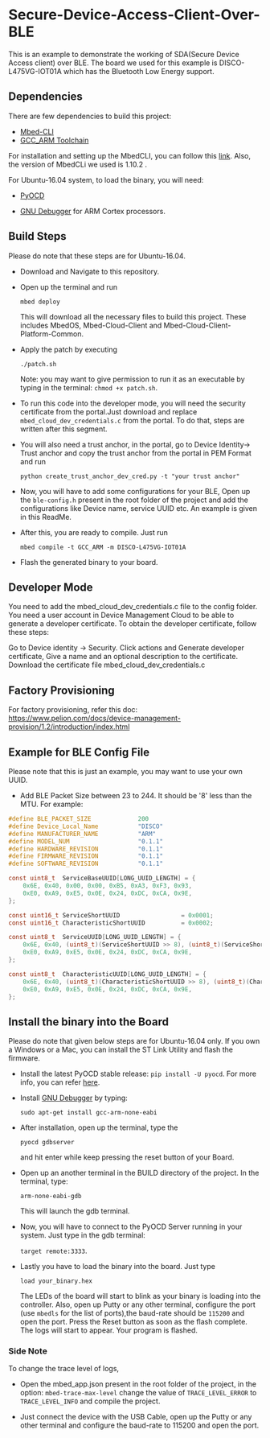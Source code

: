 # Secure-Device-Access-Client-Over-BLE

This is an example to demonstrate the working of SDA(Secure Device Access client) over BLE. The board we used for this example is DISCO-L475VG-IOT01A which has the Bluetooth Low Energy support.

## Dependencies

There are few dependencies to build this project:

* [Mbed-CLI](https://os.mbed.com/docs/mbed-os/v5.15/tools/developing-mbed-cli.html)
* [GCC_ARM Toolchain](https://developer.arm.com/tools-and-software/open-source-software/developer-tools/gnu-toolchain/gnu-rm)

For installation and setting up the MbedCLI, you can follow this [link](https://os.mbed.com/docs/mbed-os/v5.15/tools/manual-installation.html). Also, the version of MbedCLi we used is 1.10.2 .

For Ubuntu-16.04 system, to load the binary, you will need:

* [PyOCD](https://pypi.org/project/pyocd/)

* [GNU Debugger](https://packages.debian.org/jessie/gdb-arm-none-eabi) for ARM Cortex processors.

## Build Steps

Please do note that these steps are for Ubuntu-16.04.

* Download and Navigate to this repository.
* Open up the terminal and run

    ```mbed deploy```

    This will download all the necessary files to build this project. These includes MbedOS, Mbed-Cloud-Client and Mbed-Cloud-Client-Platform-Common.
* Apply the patch by executing

    `./patch.sh`

    Note: you may want to give permission to run it as an executable by typing in the terminal: `chmod +x patch.sh`.
* To run this code into the developer mode, you will need the security certificate from the portal.Just download and replace `mbed_cloud_dev_credentials.c` from the portal. To do that, steps are written after this segment.
* You will also need a trust anchor, in the portal, go to Device Identity-> Trust anchor and copy the trust anchor from the portal in PEM Format and run

    ```python create_trust_anchor_dev_cred.py -t "your trust anchor"```

* Now, you will have to add some configurations for your BLE, Open up the `ble-config.h` present in the root folder of the project and add the configurations like Device name, service UUID etc. An example is given in this ReadMe.
* After this, you are ready to compile. Just run

    ```mbed compile -t GCC_ARM -m DISCO-L475VG-IOT01A```
* Flash the generated binary to your board.

## Developer Mode

You need to add the mbed_cloud_dev_credentials.c file to the config folder. You need a user account in Device Management Cloud to be able to generate a developer certificate. To obtain the developer certificate, follow these steps:

Go to Device identity -> Security.
Click actions and Generate developer certificate,
Give a name and an optional description to the certificate.
Download the certificate file mbed_cloud_dev_credentials.c

## Factory Provisioning

For factory provisioning, refer this doc: https://www.pelion.com/docs/device-management-provision/1.2/introduction/index.html

## Example for BLE Config File

Please note that this is just an example, you may want to use your own UUID.

* Add BLE Packet Size between 23 to 244. It should be '8' less than the MTU. For example:

```C
#define BLE_PACKET_SIZE             200
#define Device_Local_Name           "DISCO"
#define MANUFACTURER_NAME           "ARM"
#define MODEL_NUM                   "0.1.1"
#define HARDWARE_REVISION           "0.1.1"
#define FIRMWARE_REVISION           "0.1.1"
#define SOFTWARE_REVISION           "0.1.1"

const uint8_t  ServiceBaseUUID[LONG_UUID_LENGTH] = {
    0x6E, 0x40, 0x00, 0x00, 0xB5, 0xA3, 0xF3, 0x93,
    0xE0, 0xA9, 0xE5, 0x0E, 0x24, 0xDC, 0xCA, 0x9E,
};

const uint16_t ServiceShortUUID                 = 0x0001;
const uint16_t CharacteristicShortUUID          = 0x0002;

const uint8_t  ServiceUUID[LONG_UUID_LENGTH] = {
    0x6E, 0x40, (uint8_t)(ServiceShortUUID >> 8), (uint8_t)(ServiceShortUUID & 0xFF), 0xB5, 0xA3, 0xF3, 0x93,
    0xE0, 0xA9, 0xE5, 0x0E, 0x24, 0xDC, 0xCA, 0x9E,
};

const uint8_t  CharacteristicUUID[LONG_UUID_LENGTH] = {
    0x6E, 0x40, (uint8_t)(CharacteristicShortUUID >> 8), (uint8_t)(CharacteristicShortUUID & 0xFF), 0xB5, 0xA3, 0xF3, 0x93,
    0xE0, 0xA9, 0xE5, 0x0E, 0x24, 0xDC, 0xCA, 0x9E,
};
```

## Install the binary into the Board

Please do note that given below steps are for Ubuntu-16.04 only. If you own a Windows or a Mac, you can install the ST Link Utility and flash the firmware.

* Install the latest PyOCD stable release: `pip install -U pyocd`. For more info, you can refer [here](https://pypi.org/project/pyocd/).

* Install [GNU Debugger](https://packages.debian.org/jessie/gdb-arm-none-eabi) by typing:

    ```sudo apt-get install gcc-arm-none-eabi```

* After installation, open up the terminal, type the

    ```pyocd gdbserver```

    and hit enter while keep pressing the reset button of your Board.

* Open up an another terminal in the BUILD directory of the project. In the terminal, type:

    ```arm-none-eabi-gdb```

    This will launch the gdb terminal.

* Now, you will have to connect to the PyOCD Server running in your system. Just type in the gdb terminal:

    ```target remote:3333```.

* Lastly you have to load the binary into the board. Just type

    ```load your_binary.hex```

    The LEDs of the board will start to blink as your binary is loading into the controller. Also, open up Putty or any other terminal, configure the port (use `mbedls` for the list of ports),the baud-rate should be `115200` and open the port. Press the Reset button as soon as the flash complete. The logs will start to appear. Your program is flashed.

### Side Note

To change the trace level of logs,

* Open the mbed_app.json present in the root folder of the project, in the option: ` mbed-trace-max-level ` change the value of ` TRACE_LEVEL_ERROR ` to `TRACE_LEVEL_INFO` and compile the project.

* Just connect the device with the USB Cable, open up the Putty or any other terminal and configure the baud-rate to 115200 and open the port.

